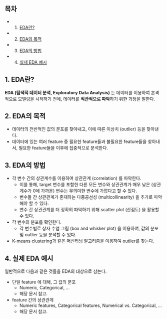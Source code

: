 ## 목차
* 1. [EDA란?](https://github.com/WannaBeSuperteur/AI-study/blob/6b66993806f31a4dd807afc0984dd9af9732af41/AI%20Basics/Data%20Science%20Basics/데이터_사이언스_기초_EDA.md#L7)
* 2. [EDA의 목적](https://github.com/WannaBeSuperteur/AI-study/blob/6b66993806f31a4dd807afc0984dd9af9732af41/AI%20Basics/Data%20Science%20Basics/데이터_사이언스_기초_EDA.md#L10)
* 3. [EDA의 방법](https://github.com/WannaBeSuperteur/AI-study/blob/6b66993806f31a4dd807afc0984dd9af9732af41/AI%20Basics/Data%20Science%20Basics/데이터_사이언스_기초_EDA.md#L14)
* 4. [실제 EDA 예시](https://github.com/WannaBeSuperteur/AI-study/blob/6b66993806f31a4dd807afc0984dd9af9732af41/AI%20Basics/Data%20Science%20Basics/데이터_사이언스_기초_EDA.md#L23)

## 1. EDA란?
**EDA (탐색적 데이터 분석, Exploratory Data Analysis)** 는 데이터를 이용하여 본격적으로 모델링을 시작하기 전에, 데이터를 **직관적으로 파악**하기 위한 과정을 말한다.

## 2. EDA의 목적
* 데이터의 전반적인 값의 분포를 찾아내고, 이에 따른 이상치 (outlier) 등을 찾아낸다.
* 데이터에 있는 여러 feature 중 필요한 feature들과 불필요한 feature들을 찾아내서, 필요한 feature들을 이후에 집중적으로 분석한다.

## 3. EDA의 방법
* 각 변수 간의 상관계수를 이용하여 상관관계 (correlation) 를 파악한다.
  * 이를 통해, target 변수를 포함한 다른 모든 변수와 상관관계가 매우 낮은 (상관계수가 0에 가까운) 변수는 무의미한 변수에 가깝다고 할 수 있다.
  * 변수들 간 상관관계가 존재하는 다중공선성 (multicollinearity) 을 추가로 파악해야 할 수 있다.
  * 변수 간 상관관계를 더 정확히 파악하기 위해 scatter plot (산점도) 을 활용할 수 있다.
* 각 변수의 분포를 확인한다.
  * 각 변수별로 상자 수염 그림 (box and whisker plot) 을 이용하여, 값의 분포 및 outlier 등을 분석할 수 있다.
* K-means clustering과 같은 머신러닝 알고리즘을 이용하여 outlier를 찾는다.

## 4. 실제 EDA 예시
일반적으로 다음과 같은 것들을 EDA의 대상으로 삼는다.
* 단일 feature 에 대해, 그 값의 분포
  * Numeric, Categorical, ...
  * 해당 문서 참고. 
* feature 간의 상관관계
  * Numeric features, Categorical features, Numerical vs. Categorical, ...
  * 해당 문서 참고. 